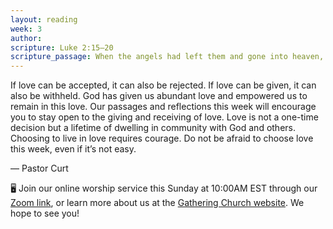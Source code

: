 ```yaml
---
layout: reading
week: 3
author:
scripture: Luke 2:15—20
scripture_passage: When the angels had left them and gone into heaven, the shepherds said to one another, “Let’s go to Bethlehem and see this thing that has happened, which the Lord has told us about.” <br> <br> So they hurried off and found Mary and Joseph, and the baby, who was lying in the manger. When they had seen him, they spread the word concerning what had been told them about this child, and all who heard it were amazed at what the shepherds said to them. But Mary treasured up all these things and pondered them in her heart. The shepherds returned, glorifying and praising God for all the things they had heard and seen, which were just as they had been told.
---
```


If love can be accepted, it can also be rejected. If love can be given, it can also be withheld. God has given us abundant love and empowered us to remain in this love. Our passages and reflections this week will encourage you to stay open to the giving and receiving of love. Love is not a one-time decision but a lifetime of dwelling in community with God and others. Choosing to live in love requires courage. Do not be afraid to choose love this week, even if it’s not easy.

<p class="author">— Pastor Curt</p>

<div class="invitation">
	<p>🖥 Join our online worship service this Sunday at 10:00AM EST through our <a href="https://us02web.zoom.us/j/83812467290?pwd=c2xaVi9QMjE4NHhkM2xCVUFvNjdpUT09">Zoom link</a>, or learn more about us at the <a href="{{ site.gathering_url }}">Gathering Church website</a>. We hope to see you!</p>
</div>

